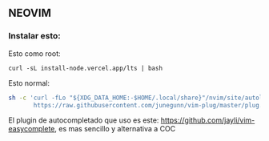 ## NEOVIM

### Instalar esto:

Esto como root:
```
curl -sL install-node.vercel.app/lts | bash
````

Esto normal:
```sh
sh -c 'curl -fLo "${XDG_DATA_HOME:-$HOME/.local/share}"/nvim/site/autoload/plug.vim --create-dirs \
       https://raw.githubusercontent.com/junegunn/vim-plug/master/plug.vim'
````

El plugin de autocompletado que uso es este: https://github.com/jayli/vim-easycomplete, es mas sencillo y alternativa a COC
